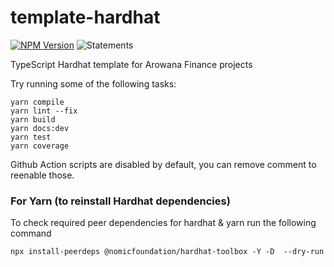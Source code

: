 # template-hardhat

[![NPM Version](https://img.shields.io/npm/v/template-hardhat)](https://www.npmjs.com/package/template-hardhat) ![Statements](#statements#)

TypeScript Hardhat template for Arowana Finance projects

Try running some of the following tasks:

```shell
yarn compile
yarn lint --fix
yarn build
yarn docs:dev
yarn test
yarn coverage
```

Github Action scripts are disabled by default, you can remove comment to reenable those.

### For Yarn (to reinstall Hardhat dependencies)

To check required peer dependencies for hardhat & yarn run the following command

```
npx install-peerdeps @nomicfoundation/hardhat-toolbox -Y -D  --dry-run
```

